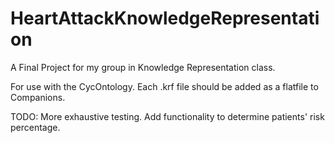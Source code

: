 # HeartAttackKnowledgeRepresentation
A Final Project for my group in Knowledge Representation class.  


For use with the CycOntology.  Each .krf file should be added as a flatfile to Companions.

TODO: More exhaustive testing.  Add functionality to determine patients' risk percentage.
